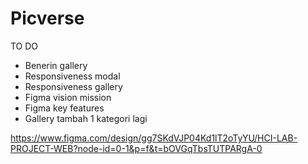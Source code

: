 # Picverse
TO DO
- Benerin gallery
- Responsiveness modal
- Responsiveness gallery
- Figma vision mission
- Figma key features
- Gallery tambah 1 kategori lagi

https://www.figma.com/design/gg7SKdVJP04Kd1lT2oTyYU/HCI-LAB-PROJECT-WEB?node-id=0-1&p=f&t=bOVGqTbsTUTPARgA-0
